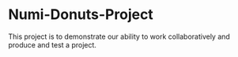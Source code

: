 # Numi-Donuts-Project
 This project is to demonstrate our ability to work collaboratively and produce and test a project.
